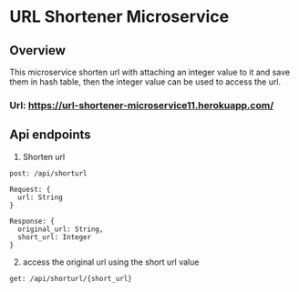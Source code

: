 # URL Shortener Microservice

## Overview
This microservice shorten url with attaching an integer value to it and save them in hash table, then the integer value can be used to access the url.

### Url: https://url-shortener-microservice11.herokuapp.com/



## Api endpoints
1. Shorten url
```
post: /api/shorturl

Request: {
  url: String
}

Response: {
  original_url: String,
  short_url: Integer
}
```

2. access the original url using the short url value
```
get: /api/shorturl/{short_url}
```
